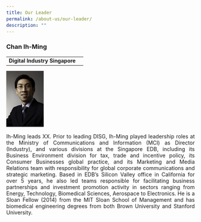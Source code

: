 ```yaml
---
title: Our Leader
permalink: /about-us/our-leader/
description: ""
---
```

### Chan Ih-Ming

|  |  |
| -------- | -------- |
|**Digital Industry Singapore**

<img width="100" alt="IM_photo" src="/images/ih-ming.jpg"><p align="justify"> Ih-Ming leads XX. Prior to leading DISG, Ih-Ming played leadership roles at the Ministry of Communications and Information (MCI) as Director (Industry), and various divisions at the Singapore EDB, including its Business Environment division for tax, trade and incentive policy, its Consumer Businesses global practice, and its Marketing and Media Relations team with responsibility for global corporate communications and strategic marketing.  Based in EDB’s Silicon Valley office in California for over 5 years, he also led teams responsible for facilitating business partnerships and investment promotion activity in sectors ranging from Energy, Technology, Biomedical Sciences, Aerospace to Electronics. He is a Sloan Fellow (2014) from the MIT Sloan School of Management and has biomedical engineering degrees from both Brown University and Stanford University. </p>